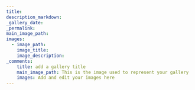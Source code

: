 ```yaml
---
title: 
description_markdown: 
_gallery_date: 
_permalink:
main_image_path:
images:
  - image_path:
    image_title:
    image_description:
_comments:
    title: add a gallery title
    main_image_path: This is the image used to represent your gallery
    images: Add and edit your images here
---
```

